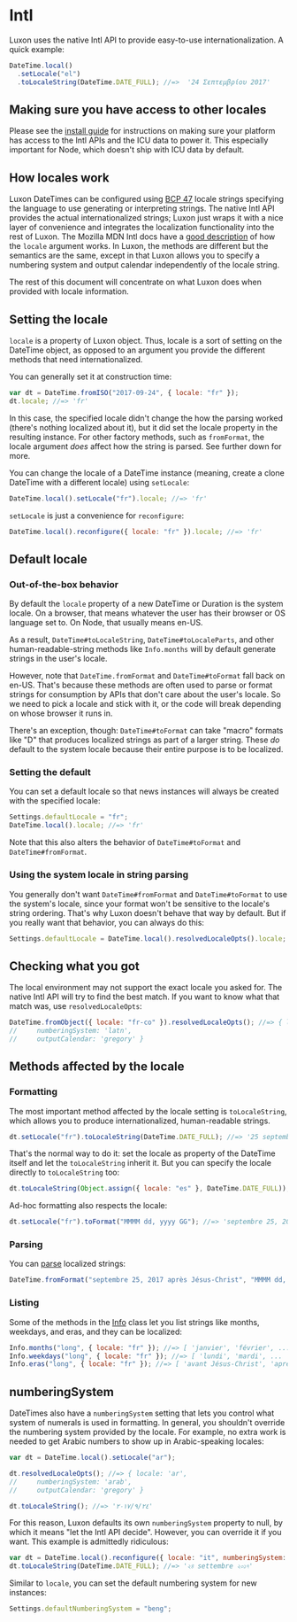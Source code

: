 # Intl

Luxon uses the native Intl API to provide easy-to-use internationalization. A quick example:

```js
DateTime.local()
  .setLocale("el")
  .toLocaleString(DateTime.DATE_FULL); //=>  '24 Σεπτεμβρίου 2017'
```

## Making sure you have access to other locales

Please see the [install guide](install.html) for instructions on making sure your platform has access to the Intl APIs and the ICU data to power it. This especially important for Node, which doesn't ship with ICU data by default.

## How locales work

Luxon DateTimes can be configured using [BCP 47](https://tools.ietf.org/html/rfc5646) locale strings specifying the language to use generating or interpreting strings. The native Intl API provides the actual internationalized strings; Luxon just wraps it with a nice layer of convenience and integrates the localization functionality into the rest of Luxon. The Mozilla MDN Intl docs have a [good description](https://developer.mozilla.org/en-US/docs/Web/JavaScript/Reference/Global_Objects/Intl#Locale_identification_and_negotiation) of how the `locale` argument works. In Luxon, the methods are different but the semantics are the same, except in that Luxon allows you to specify a numbering system and output calendar independently of the locale string.

The rest of this document will concentrate on what Luxon does when provided with locale information.

## Setting the locale

`locale` is a property of Luxon object. Thus, locale is a sort of setting on the DateTime object, as opposed to an argument you provide the different methods that need internationalized.

You can generally set it at construction time:

```js
var dt = DateTime.fromISO("2017-09-24", { locale: "fr" });
dt.locale; //=> 'fr'
```

In this case, the specified locale didn't change the how the parsing worked (there's nothing localized about it), but it did set the locale property in the resulting instance. For other factory methods, such as `fromFormat`, the locale argument _does_ affect how the string is parsed. See further down for more.

You can change the locale of a DateTime instance (meaning, create a clone DateTime with a different locale) using `setLocale`:

```js
DateTime.local().setLocale("fr").locale; //=> 'fr'
```

`setLocale` is just a convenience for `reconfigure`:

```js
DateTime.local().reconfigure({ locale: "fr" }).locale; //=> 'fr'
```

## Default locale

### Out-of-the-box behavior

By default the `locale` property of a new DateTime or Duration is the system locale. On a browser, that means whatever the user has their browser or OS language set to. On Node, that usually means en-US.

As a result, `DateTime#toLocaleString`, `DateTime#toLocaleParts`, and other human-readable-string methods like `Info.months` will by default generate strings in the user's locale.

However, note that `DateTime.fromFormat` and `DateTime#toFormat` fall back on en-US. That's because these methods are often used to parse or format strings for consumption by APIs that don't care about the user's locale. So we need to pick a locale and stick with it, or the code will break depending on whose browser it runs in.

There's an exception, though: `DateTime#toFormat` can take "macro" formats like "D" that produces localized strings as part of a larger string. These _do_ default to the system locale because their entire purpose is to be localized.

### Setting the default

You can set a default locale so that news instances will always be created with the specified locale:

```js
Settings.defaultLocale = "fr";
DateTime.local().locale; //=> 'fr'
```

Note that this also alters the behavior of `DateTime#toFormat` and `DateTime#fromFormat`.

### Using the system locale in string parsing

You generally don't want `DateTime#fromFormat` and `DateTime#toFormat` to use the system's locale, since your format won't be sensitive to the locale's string ordering. That's why Luxon doesn't behave that way by default. But if you really want that behavior, you can always do this:

```js
Settings.defaultLocale = DateTime.local().resolvedLocaleOpts().locale;
```

## Checking what you got

The local environment may not support the exact locale you asked for. The native Intl API will try to find the best match. If you want to know what that match was, use `resolvedLocaleOpts`:

```js
DateTime.fromObject({ locale: "fr-co" }).resolvedLocaleOpts(); //=> { locale: 'fr',
//     numberingSystem: 'latn',
//     outputCalendar: 'gregory' }
```

## Methods affected by the locale

### Formatting

The most important method affected by the locale setting is `toLocaleString`, which allows you to produce internationalized, human-readable strings.

```js
dt.setLocale("fr").toLocaleString(DateTime.DATE_FULL); //=> '25 septembre 2017'
```

That's the normal way to do it: set the locale as property of the DateTime itself and let the `toLocaleString` inherit it. But you can specify the locale directly to `toLocaleString` too:

```js
dt.toLocaleString(Object.assign({ locale: "es" }, DateTime.DATE_FULL)); //=> '25 de septiembre de 2017'
```

Ad-hoc formatting also respects the locale:

```js
dt.setLocale("fr").toFormat("MMMM dd, yyyy GG"); //=> 'septembre 25, 2017 après Jésus-Christ'
```

### Parsing

You can [parse](parsing.html) localized strings:

```js
DateTime.fromFormat("septembre 25, 2017 après Jésus-Christ", "MMMM dd, yyyy GG", { locale: "fr" });
```

### Listing

Some of the methods in the [Info](../class/src/info.js~Info.html) class let you list strings like months, weekdays, and eras, and they can be localized:

```js
Info.months("long", { locale: "fr" }); //=> [ 'janvier', 'février', ...
Info.weekdays("long", { locale: "fr" }); //=> [ 'lundi', 'mardi', ...
Info.eras("long", { locale: "fr" }); //=> [ 'avant Jésus-Christ', 'après Jésus-Christ' ]
```

## numberingSystem

DateTimes also have a `numberingSystem` setting that lets you control what system of numerals is used in formatting. In general, you shouldn't override the numbering system provided by the locale. For example, no extra work is needed to get Arabic numbers to show up in Arabic-speaking locales:

```js
var dt = DateTime.local().setLocale("ar");

dt.resolvedLocaleOpts(); //=> { locale: 'ar',
//     numberingSystem: 'arab',
//     outputCalendar: 'gregory' }

dt.toLocaleString(); //=> '٢٤‏/٩‏/٢٠١٧'
```

For this reason, Luxon defaults its own `numberingSystem` property to null, by which it means "let the Intl API decide". However, you can override it if you want. This example is admittedly ridiculous:

```js
var dt = DateTime.local().reconfigure({ locale: "it", numberingSystem: "beng" });
dt.toLocaleString(DateTime.DATE_FULL); //=> '২৪ settembre ২০১৭'
```

Similar to `locale`, you can set the default numbering system for new instances:

```js
Settings.defaultNumberingSystem = "beng";
```
